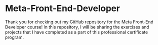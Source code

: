 # Meta-Front-End-Developer
Thank you for checking out my GitHub repository for the Meta Front-End Developer course! In this repository, I will be sharing the exercises and projects that I have completed as a part of this professional certificate program.
